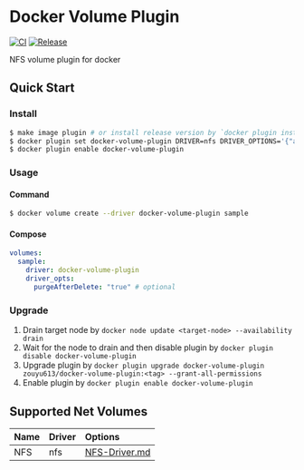 # Docker Volume Plugin

[![CI](https://github.com/zouy414/docker-volume-plugin/actions/workflows/ci.yml/badge.svg)](https://github.com/zouy414/docker-volume-plugin/actions/workflows/ci.yml)
[![Release](https://github.com/zouy414/docker-volume-plugin/actions/workflows/release.yml/badge.svg)](https://github.com/zouy414/docker-volume-plugin/actions/workflows/release.yml)

NFS volume plugin for docker

## Quick Start

### Install

```sh
$ make image plugin # or install release version by `docker plugin install --alias docker-volume-plugin zouyu613/docker-volume-plugin:<tag> --grant-all-permissions --disable`
$ docker plugin set docker-volume-plugin DRIVER=nfs DRIVER_OPTIONS='{"address":"nfs-server.example.com","remotePath":"/exported/path"}'
$ docker plugin enable docker-volume-plugin
```

### Usage

#### Command

```sh
$ docker volume create --driver docker-volume-plugin sample
```

#### Compose

```yaml
volumes:
  sample:
    driver: docker-volume-plugin
    driver_opts:
      purgeAfterDelete: "true" # optional
```

### Upgrade

1. Drain target node by `docker node update <target-node> --availability drain`
2. Wait for the node to drain and then disable plugin by `docker plugin disable docker-volume-plugin`
3. Upgrade plugin by `docker plugin upgrade docker-volume-plugin zouyu613/docker-volume-plugin:<tag> --grant-all-permissions`
4. Enable plugin by `docker plugin enable docker-volume-plugin`

## Supported Net Volumes

|Name|Driver|Options|
|:-|:-|:-|
|NFS|nfs|[NFS-Driver.md](docs/NFS-Driver.md)|
